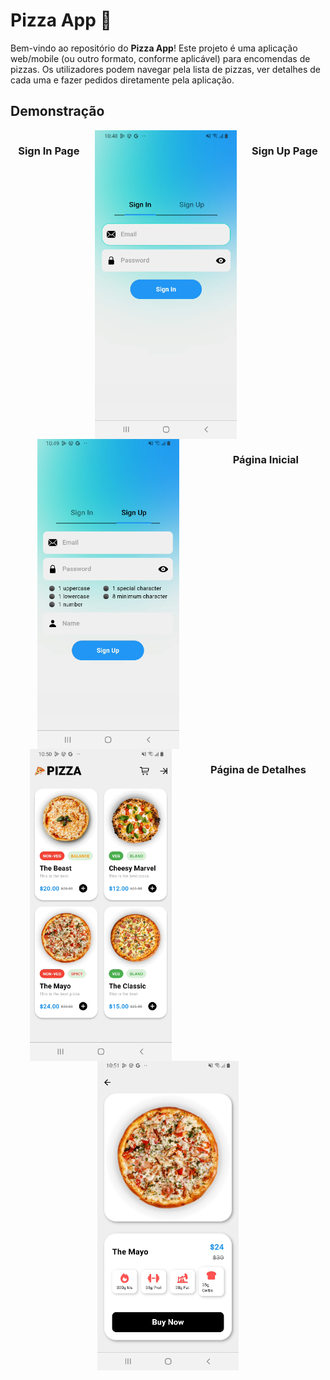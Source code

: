 # Pizza App 🍕

Bem-vindo ao repositório do **Pizza App**! Este projeto é uma aplicação web/mobile (ou outro formato, conforme aplicável) para encomendas de pizzas. Os utilizadores podem navegar pela lista de pizzas, ver detalhes de cada uma e fazer pedidos diretamente pela aplicação.

## Demonstração

<div style="display: flex; flex-wrap: wrap; justify-content: space-around;">
  
  ### Sign In Page  
  <img src="calc_flutter/assets/sign_in.PNG" width="45%" alt="Página de Sign In"/>  
 
  ### Sign Up Page  
  <img src="calc_flutter/assets/sign_up.PNG" width="45%" alt="Página de Sign Up"/>  

  ### Página Inicial  
  <img src="calc_flutter/assets/initial_page.PNG" width="45%" alt="Página Inicial"/>  

  ### Página de Detalhes  
  <img src="calc_flutter/assets/details_page.PNG" width="45%" alt="Página de Detalhes"/>  

</div>
